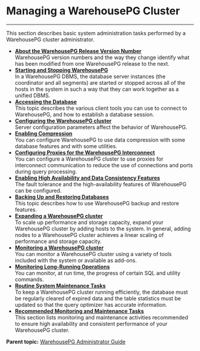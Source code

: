 # Managing a WarehousePG Cluster
---

This section describes basic system administration tasks performed by a WarehousePG cluster administrator.

-   **[About the WarehousePG Release Version Number](../managing/versioning.html)**  
WarehousePG version numbers and the way they change identify what has been modified from one WarehousePG release to the next.
-   **[Starting and Stopping WarehousePG](../managing/startstop.html)**  
In a WarehousePG DBMS, the database server instances \(the coordinator and all segments\) are started or stopped across all of the hosts in the system in such a way that they can work together as a unified DBMS.
-   **[Accessing the Database](../access_db/accessing-the-database.html)**  
This topic describes the various client tools you can use to connect to WarehousePG, and how to establish a database session.
-   **[Configuring the WarehousePG cluster](../topics/g-configuring-the-warehousepg-system.html)**  
Server configuration parameters affect the behavior of WarehousePG.
-   **[Enabling Compression](../managing/compression.html)**  
You can configure WarehousePG to use data compression with some database features and with some utilities.
-   **[Configuring Proxies for the WarehousePG Interconnect](../managing/proxy-ic.html)**  
You can configure a WarehousePG cluster to use proxies for interconnect communication to reduce the use of connections and ports during query processing.
-   **[Enabling High Availability and Data Consistency Features](../ha/enabling-high-availability-features.html)**  
The fault tolerance and the high-availability features of WarehousePG can be configured.
-   **[Backing Up and Restoring Databases](../managing/backup-main.html)**  
This topic describes how to use WarehousePG backup and restore features.
-   **[Expanding a WarehousePG cluster](../expand/expand-main.html)**  
To scale up performance and storage capacity, expand your WarehousePG cluster by adding hosts to the system. In general, adding nodes to a WarehousePG cluster achieves a linear scaling of performance and storage capacity.
-   **[Monitoring a WarehousePG cluster](../managing/monitor.html)**  
You can monitor a WarehousePG cluster using a variety of tools included with the system or available as add-ons.
-   **[Monitoring Long-Running Operations](../managing/progress_reporting.html)**  
You can monitor, at run time, the progress of certain SQL and utility commands.
-   **[Routine System Maintenance Tasks](../managing/maintain.html)**  
To keep a WarehousePG cluster running efficiently, the database must be regularly cleared of expired data and the table statistics must be updated so that the query optimizer has accurate information.
-   **[Recommended Monitoring and Maintenance Tasks](../monitoring/monitoring.html)**  
This section lists monitoring and maintenance activities recommended to ensure high availability and consistent performance of your WarehousePG cluster.

**Parent topic:** [WarehousePG Administrator Guide](../admin_guide)

